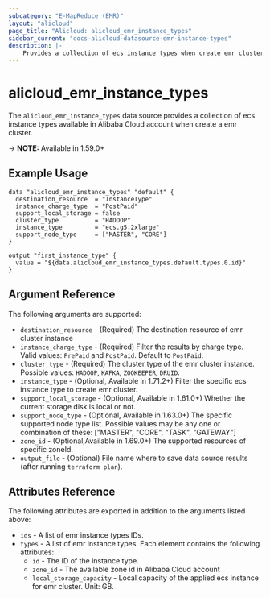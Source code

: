 ```yaml
---
subcategory: "E-MapReduce (EMR)"
layout: "alicloud"
page_title: "Alicloud: alicloud_emr_instance_types"
sidebar_current: "docs-alicloud-datasource-emr-instance-types"
description: |-
    Provides a collection of ecs instance types when create emr cluster according to the specified filters.
---
```


# alicloud\_emr\_instance\_types

The `alicloud_emr_instance_types` data source provides a collection of ecs
instance types available in Alibaba Cloud account when create a emr cluster.

-> **NOTE:** Available in 1.59.0+

## Example Usage

```
data "alicloud_emr_instance_types" "default" {
  destination_resource  = "InstanceType"
  instance_charge_type  = "PostPaid"
  support_local_storage = false
  cluster_type          = "HADOOP"
  instance_type         = "ecs.g5.2xlarge"
  support_node_type     = ["MASTER", "CORE"]
}

output "first_instance_type" {
  value = "${data.alicloud_emr_instance_types.default.types.0.id}"
}
```

## Argument Reference

The following arguments are supported:

* `destination_resource` - (Required) The destination resource of emr cluster instance
* `instance_charge_type` - (Required) Filter the results by charge type. Valid values: `PrePaid` and `PostPaid`. Default to `PostPaid`.
* `cluster_type` - (Required) The cluster type of the emr cluster instance. Possible values: `HADOOP`, `KAFKA`, `ZOOKEEPER`, `DRUID`.
* `instance_type` - (Optional, Available in 1.71.2+) Filter the specific ecs instance type to create emr cluster.
* `support_local_storage` - (Optional, Available in 1.61.0+) Whether the current storage disk is local or not.
* `support_node_type` - (Optional, Available in 1.63.0+) The specific supported node type list.
Possible values may be any one or combination of these: ["MASTER", "CORE", "TASK", "GATEWAY"]
* `zone_id` - (Optional,Available in 1.69.0+) The supported resources of specific zoneId.
* `output_file` - (Optional) File name where to save data source results (after running `terraform plan`).

## Attributes Reference

The following attributes are exported in addition to the arguments listed above:

* `ids` - A list of emr instance types IDs. 
* `types` - A list of emr instance types. Each element contains the following attributes:
  * `id` - The ID of the instance type.
  * `zone_id` - The available zone id in Alibaba Cloud account
  * `local_storage_capacity` - Local capacity of the applied ecs instance for emr cluster. Unit: GB.
